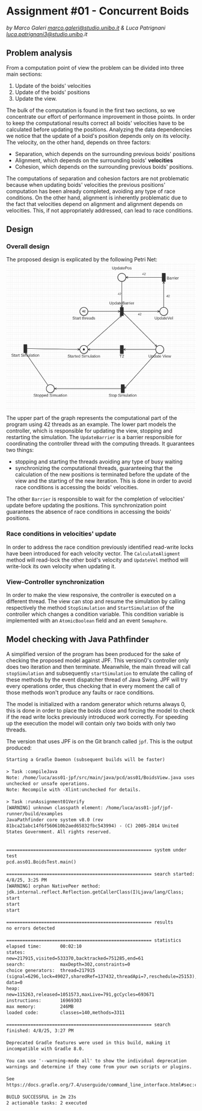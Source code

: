 # Assignment #01 - Concurrent Boids
_by Marco Galeri marco.galeri@studio.unibo.it & Luca Patrignani luca.patrignani3@studio.unibo.it_

## Problem analysis
From a computation point of view the problem can be divided into three main sections:
1. Update of the boids' velocities
2. Update of the boids' positions
3. Update the view.

The bulk of the computation is found in the first two sections, so we concentrate our effort of performance improvement in those points. In order to keep the computational results correct all boids' velocities have to be calculated before updating the positions.
Analyzing the data dependencies we notice that the update of a boid's position depends only on its velocity. 
The velocity, on the other hand, depends on three factors:
- Separation, which depends on the surrounding previous boids' positions
- Alignment, which depends on  the surrounding boids' **velocities**
- Cohesion, which depends on the surrounding previous boids' positions.

The computations of separation and cohesion factors are not problematic because when updating boids' velocities the previous positions' computation has been already completed, avoiding any type of race conditions.
On the other hand, alignment is inherently problematic due to the fact that velocities depend on alignment and alignment depends on velocities. This, if not appropriately addressed, can lead to race conditions.

## Design
### Overall design
The proposed design is explicated by the following Petri Net: ![Petri Net](./PetriNet.png)
The upper part of the graph represents the computational part of the program using 42 threads as an example. The lower part models the controller, which is responsible for updating the view, stopping and restarting the simulation.
The `UpdateBarrier` is a barrier responsible for coordinating the controller thread with the computing threads. It guarantees two things:
- stopping and starting the threads avoiding any type of busy waiting
- synchronizing the computational threads, guaranteeing that the calculation of the new positions is terminated before the update of the view and the starting of the new iteration. This is done in order to avoid race conditions is accessing the boids' velocities.

The other `Barrier` is responsible to wait for the completion of velocities' update before updating the positions. This synchronization point guarantees the absence of race conditions in accessing the boids' positions.

### Race conditions in velocities' update
In order to address the race condition previously identified read-write locks have been introduced for each velocity vector. The `CalculateAligment` method will read-lock the other boid's velocity and `UpdateVel` method will write-lock its own velocity when updating it.

### View-Controller synchronization
In order to make the view responsive, the controller is executed on a different thread. The view can stop and resume the simulation by calling respectively the method `StopSimulation` and `StartSimulation` of the controller which changes a condition variable. This condition variable is implemented with an `AtomicBoolean` field and an event `Semaphore`.

## Model checking with Java Pathfinder
A simplified version of the program has been produced for the sake of checking the proposed model against JPF. This version0's controller only does two iteration and then terminate. Meanwhile, the main thread will call `stopSimulation` and subsequently `startSimulation` to emulate the calling of these methods by the event dispatcher thread of Java Swing. JPF will try every operations order, thus checking that in every moment the call of those methods won't produce any faults or race conditions. 

The model is initialized with a random generator which returns always 0, this is done in order to place the boids close and forcing the model to check if the read write locks previously introduced work correctly. For speeding up the execution the model will contain only two boids with only two threads.

The version that uses JPF is on the Git branch called `jpf`. This is the output produced:
```
Starting a Gradle Daemon (subsequent builds will be faster)

> Task :compileJava
Note: /home/luca/ass01-jpf/src/main/java/pcd/ass01/BoidsView.java uses unchecked or unsafe operations.
Note: Recompile with -Xlint:unchecked for details.

> Task :runAssignment01Verify
[WARNING] unknown classpath element: /home/luca/ass01-jpf/jpf-runner/build/examples
JavaPathfinder core system v8.0 (rev 81bca21abc14f6f560610b2aed65832fbc543994) - (C) 2005-2014 United States Government. All rights reserved.


====================================================== system under test
pcd.ass01.BoidsTest.main()

====================================================== search started: 4/8/25, 3:25 PM
[WARNING] orphan NativePeer method: jdk.internal.reflect.Reflection.getCallerClass(I)Ljava/lang/Class;
start
start
start

====================================================== results
no errors detected

====================================================== statistics
elapsed time:       00:02:10
states:             new=217915,visited=533370,backtracked=751285,end=61
search:             maxDepth=302,constraints=0
choice generators:  thread=217915 (signal=6296,lock=49027,sharedRef=137432,threadApi=7,reschedule=25153), data=0
heap:               new=115263,released=1051573,maxLive=791,gcCycles=693671
instructions:       16969303
max memory:         246MB
loaded code:        classes=140,methods=3311

====================================================== search finished: 4/8/25, 3:27 PM

Deprecated Gradle features were used in this build, making it incompatible with Gradle 8.0.

You can use '--warning-mode all' to show the individual deprecation warnings and determine if they come from your own scripts or plugins.

See https://docs.gradle.org/7.4/userguide/command_line_interface.html#sec:command_line_warnings

BUILD SUCCESSFUL in 2m 23s
2 actionable tasks: 2 executed
```